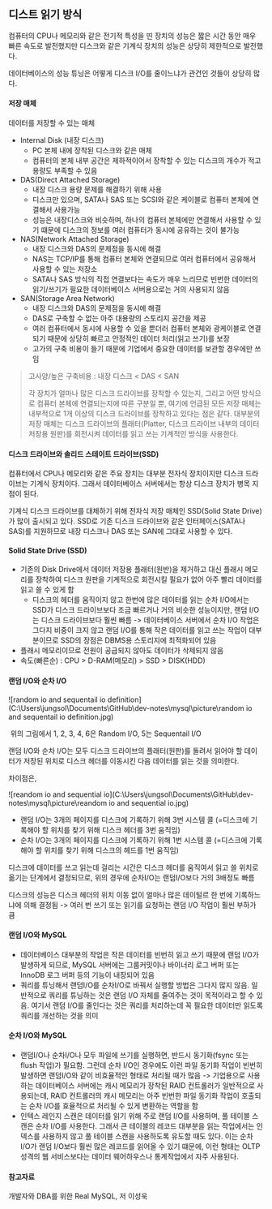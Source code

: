## 디스트 읽기 방식

컴퓨터의 CPU나 메모리와 같은 전기적 특성을 띤 장치의 성능은 짧은 시간 동안 매우 빠른 속도로 발전했지만 디스크와 같은 기계식 장치의 성능은 상당히 제한적으로 발전했다.

데이터베이스의 성능 튜닝은 어떻게 디스크 I/O를 줄이느냐가 관건인 것들이 상당히 많다.



#### 저장 매체

데이터를 저장할 수 있는 매체

* Internal Disk (내장 디스크)
  * PC 본체 내에 장착된 디스크와 같은 매체
  * 컴퓨터의 본체 내부 공간은 제하적이어서 장착할 수 있는 디스크의 개수가 적고 용량도 부족할 수 있음
* DAS(Direct Attached Storage)
  * 내장 디스크 용량 문제를 해결하기 위해 사용
  * 디스크만 있으며, SATA나 SAS 또는 SCSI와 같은 케이블로 컴퓨터 본체에 연결해서 사용가능
  * 성능은 내장디스크와 비슷하며, 하나의 컴퓨터 본체에만 연결해서 사용할 수 있기 떄문에 디스크의 정보를 여러 컴퓨터가 동시에 공유하는 것이 불가능
* NAS(Network Attached Storage)
  * 내장 디스크와 DAS의 문제점을 동시에 해결
  * NAS는 TCP/IP를 통해 컴퓨터 본체와 연결되므로 여러 컴퓨터에서 공유해서 사용할 수 있는 저장소
  * SATA나 SAS 방식의 직접 연결보다는 속도가 매우 느리므로 빈번한 데이터의 읽기/쓰기가 필요한 데이터베이스 서버용으로는 거의 사용되지 않음
* SAN(Storage Area Network)
  * 내장 디스크와 DAS의 문제점을 동시에 해결
  * DAS로 구축할 수 없는 아주 대용량의  스토리지 공간을 제공
  * 여러 컴퓨터에서 동시에 사용할 수 있을 뿐더러 컴퓨터 본체와 광케이블로 연결되기 때문에 상당히 빠르고 안정적인 데이터 처리(읽고 쓰기)를 보장
  * 고가의 구축 비용이 들기 때문에 기업에서 중요한 데이터를 보관할 경우에만 쓰임 

> 고사양/높은 구축비용 : 내장 디스크 < DAS < SAN
>
> 각 장치가 얼마나 많은 디스크 드라이브를 장착할 수 있는지, 그리고 어떤 방식으로 컴퓨터 본체에 연결되는지에 따른 구분일 뿐, 여기에 언급된 모든 저장 매체는 내부적으로 1개 이상의 디스크 드라이브를 장착하고 있다는 점은 같다. 대부분의 저장 매체는 디스크 드라이브의 플래터(Platter, 디스크 드라이브 내부의 데이터 저장용 원판)를 회전시켜 데이터를 읽고 쓰는 기계적인 방식을 사용한다.



#### 디스크 드라이브와 솔리드 스테이트 드라이브(SSD)

컴퓨터에서 CPU나 메모리와 같은 주요 장치는 대부분 전자식 장치이지만 디스크 드라이브는 기계식 장치이다. 그래서 데이터베이스 서버에서는 항상 디스크 장치가 병목 지점이 된다. 

기계식 디스크 드라이브를 대체하기 위해 전자식 저장 매체인 SSD(Solid State Drive)가 많이 출시되고 있다. SSD로 기존 디스크 드라이브와 같은 인터페이스(SATA나 SAS)를 지원하므로 내장 디스크나 DAS 또는 SAN에 그대로 사용할 수 있다.



#### Solid State Drive (SSD)

* 기존의 Disk Drive에서 데이터 저장용 플래터(원반)을 제거하고 대신 플래시 메모리를 장착하여 디스크 원판을 기계적으로 회전시킬 필요가 없어 아주 빨리 데이터를 읽고 쓸 수 있게 함
  * 디스크의 헤더를 움직이지 않고 한번에 많은 데이터를 읽는 순차 I/O에서는 SSD가 디스크 드라이브보다 조금 빠르거나 거의 비슷한 성능이지만, 랜덤 I/O는 디스크 드라이브보다 훨씬 빠름 -> 데이터베이스 서버에서 순차 I/O 작업은 그다지 비중이 크지 않고 랜덤 I/O를 통해 작은 데이터를 읽고 쓰는 작업이 대부분이므로 SSD의 장점은 DBMS용 스토리지에 최적화되어 있음
* 플래시 메모리이므로 전원이 공급되지 않아도 데이터가 삭제되지 않음
* 속도(빠른순) : CPU > D-RAM(메모리) > SSD > DISK(HDD)


#### 랜덤 I/O와 순차 I/O

![random io and sequentail io definition](C:\Users\jungsol\Documents\GitHub\dev-notes\mysql\picture\random io and sequentail io definition.jpg)

​					위의 그림에서 1, 2, 3, 4, 6은 Random I/O, 5는 Sequentail I/O



랜덤 I/O와 순차 I/O는 모두 디스크 드라이브의 플래터(원판)를 돌려서 읽어야 할 데이터가 저장된 위치로 디스크 헤더를 이동시킨 다음 데이터를 읽는 것을 의미한다.

차이점은,

![reandom io and sequential io](C:\Users\jungsol\Documents\GitHub\dev-notes\mysql\picture\reandom io and sequential io.jpg)

* 랜덤 I/O는 3개의 페이지를 디스크에 기록하기 위해 3번 시스템 콜 (=디스크에 기록해야 할 위치를 찾기 위해 디스크 헤더를 3번 움직임)
* 순차 I/O는 3개의 페이지를 디스크에 기록하기 위해 1번 시스템 콜 (=디스크에 기록해야 할 위치를 찾기 위해 디스크의 헤드를 1번 움직임)

디스크에 데이터를 쓰고 읽는데 걸리는 시간은 디스크 헤더를 움직여서 읽고 쓸 위치로 옮기는 단계에서 결정되므로, 위의 경우에 순차I/O는 랜덤I/O보다 거의 3배정도 빠름

디스크의  성능은 디스크 헤더의 위치 이동 없이 얼마나 많은 데이털르 한 번에 기록하느냐에 의해 결정됨 -> 여러 번 쓰기 또는 읽기를 요청하는 랜덤 I/O 작업이 훨씬 부하가 큼



#### 랜덤 I/O와 MySQL

* 데이터베이스 대부분의 작업은 작은 데이터를 빈번히 읽고 쓰기 때문에 랜덤 I/O가 발생하게 되므로, MySQL 서버에는 그룹커밋이나 바이너리 로그 버퍼 또는 InnoDB 로그 버퍼 등의 기능이 내장되어 있음
* 쿼리를 튜닝해서 랜덤I/O를 순차I/O로 바꿔서 실행할 방법은 그다지 많지 않음. 일반적으로 쿼리를 튜닝하는 것은 랜덤 I/O 자체를 줄여주는 것이 목적이라고 할 수 있음. 여기서 랜덤 I/O를 줄인다는 것은 쿼리를 처리하는데 꼭 필요한 데이터만 읽도록 쿼리를 개선하는 것을 의미



#### 순차 I/O와 MySQL

* 랜덤I/O나 순차I/O나 모두 파일에 쓰기를 실행하면, 반드시 동기화(fsync 또는 flush 작업)가 필요함. 그런데 순차 I/O인 경우에도 이런 파일 동기화 작업이 빈번히 발생하면 랜덤I/O와 같이 비효율적인 형태로 처리될 때가 많음 -> 기업용으로 사용하는 데이터베이스 서버에는 캐시 메모리가 장착된 RAID 컨트롤러가 일반적으로 사용되는데, RAID 컨트롤러의 캐시 메모리는 아주 빈번한 파일 동기화 작업이 호출되는 순차 I/O를 효율적으로 처리될 수 있게 변환하는 역할을 함
* 인텍스 레인지 스캔은 데이터를 읽기 위해 주로 랜덤 I/O를 사용하며, 풀 테이블 스캔은 순차 I/O를 사용한다. 그래서 큰 테이블의 레코드 대부분을 읽는 작업에서는 인덱스를 사용하지 않고 풀 테이블 스캔을 사용하도록 유도할 때도 있다. 이는 순차 I/O가 랜덤 I/O보다 훨씬 많은 레코드를 읽어올 수 있기 떄문에, 이런 형태는 OLTP 성격의 웹 서비스보다는 데이터 웨어하우스나 통계작업에서 자주 사용된다.







#### 참고자료

개발자와 DBA를 위한 Real MySQL, 저 이성욱